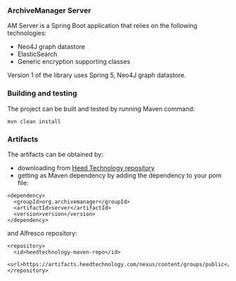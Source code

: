 ### ArchiveManager Server
AM Server is a Spring Boot application that relies on the following technologies:
* Neo4J graph datastore
* ElasticSearch
* Generic encryption supporting classes

Version 1 of the library uses Spring 5, Neo4J graph datastore.

### Building and testing
The project can be built and tested by running Maven command:
~~~
mvn clean install
~~~

### Artifacts
The artifacts can be obtained by:
* downloading from [Heed Technology repository](https://artifacts.heedtechnology.com/nexus/content/groups/public)
* getting as Maven dependency by adding the dependency to your pom file:
~~~
<dependency>
  <groupId>org.archivemanager</groupId>
  <artifactId>server</artifactId>
  <version>version</version>
</dependency>
~~~
and Alfresco repository:
~~~
<repository>
  <id>heedtechnology-maven-repo</id>
  <url>https://artifacts.heedtechnology.com/nexus/content/groups/public</url>
</repository>
